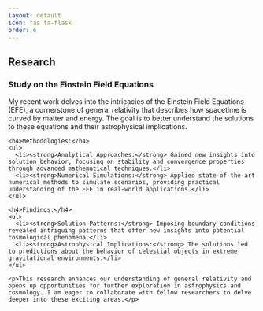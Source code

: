 ```yaml
---
layout: default
icon: fas fa-flask
order: 6
---
```


## Research

<section id="research">
  <!-- Study on the Einstein Field Equations -->
  <div class="research-card">
    <h3>Study on the Einstein Field Equations</h3>
    <p>My recent work delves into the intricacies of the Einstein Field Equations (EFE), a cornerstone of general relativity that describes how spacetime is curved by matter and energy. The goal is to better understand the solutions to these equations and their astrophysical implications.</p>

    <h4>Methodologies:</h4>
    <ul>
      <li><strong>Analytical Approaches:</strong> Gained new insights into solution behavior, focusing on stability and convergence properties through advanced mathematical techniques.</li>
      <li><strong>Numerical Simulations:</strong> Applied state-of-the-art numerical methods to simulate scenarios, providing practical understanding of the EFE in real-world applications.</li>
    </ul>

    <h4>Findings:</h4>
    <ul>
      <li><strong>Solution Patterns:</strong> Imposing boundary conditions revealed intriguing patterns that offer new insights into potential cosmological phenomena.</li>
      <li><strong>Astrophysical Implications:</strong> The solutions led to predictions about the behavior of celestial objects in extreme gravitational environments.</li>
    </ul>

    <p>This research enhances our understanding of general relativity and opens up opportunities for further exploration in astrophysics and cosmology. I am eager to collaborate with fellow researchers to delve deeper into these exciting areas.</p>
  </div>
</section>
